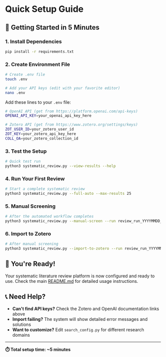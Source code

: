 # Quick Setup Guide

## 🚀 **Getting Started in 5 Minutes**

### **1. Install Dependencies**
```bash
pip install -r requirements.txt
```

### **2. Create Environment File**
```bash
# Create .env file
touch .env

# Add your API keys (edit with your favorite editor)
nano .env
```

Add these lines to your `.env` file:
```bash
# OpenAI API (get from https://platform.openai.com/api-keys)
OPENAI_API_KEY=your_openai_api_key_here

# Zotero API (get from https://www.zotero.org/settings/keys) 
ZOT_USER_ID=your_zotero_user_id
ZOT_KEY=your_zotero_api_key_here
COLL_OA=your_zotero_collection_id
```

### **3. Test the Setup**
```bash
# Quick test run
python3 systematic_review.py --view-results --help
```

### **4. Run Your First Review**
```bash
# Start a complete systematic review
python3 systematic_review.py --full-auto --max-results 25
```

### **5. Manual Screening**
```bash
# After the automated workflow completes
python3 systematic_review.py --manual-screen --run review_run_YYYYMMDD_HHMMSS
```

### **6. Import to Zotero**
```bash
# After manual screening
python3 systematic_review.py --import-to-zotero --run review_run_YYYYMMDD_HHMMSS
```

## 🎯 **You're Ready!**

Your systematic literature review platform is now configured and ready to use. Check the main [README.md](README.md) for detailed usage instructions.

## 📞 **Need Help?**

- **Can't find API keys?** Check the Zotero and OpenAI documentation links above
- **Import failing?** The system will show detailed error messages and solutions
- **Want to customize?** Edit `search_config.py` for different research domains

---

**⏱️ Total setup time: ~5 minutes** 